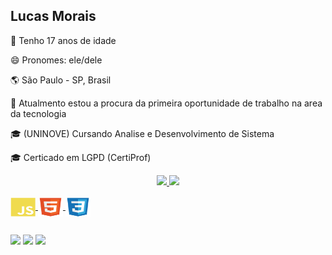 ## Lucas Morais

🧑 Tenho 17 anos de idade

😄 Pronomes: ele/dele

🌎 São Paulo - SP, Brasil

🔎 Atualmento estou a procura da primeira oportunidade de trabalho na area da tecnologia

🎓 (UNINOVE) Cursando Analise e Desenvolvimento de Sistema

🎓 Certicado em LGPD (CertiProf)

<div align="center">
  <a href="https://github.com/lucasmoraiis">
  <img height="180em" src="https://github-readme-stats.vercel.app/api?username=lucasmoraiis&show_icons=true&theme=dracula&include_all_commits=true&count_private=true"/>
  <img height="180em" src="https://github-readme-stats.vercel.app/api/top-langs/?username=lucasmoraiis&layout=compact&langs_count=7&theme=dracula"/>
</div>
  
<div style="display: inline_block"><br>
  <img align="center" alt="Lucas-Js" height="30" width="40" src="https://raw.githubusercontent.com/devicons/devicon/master/icons/javascript/javascript-plain.svg">
  <img align="center" alt="Lucas-HTML" height="30" width="40" src="https://raw.githubusercontent.com/devicons/devicon/master/icons/html5/html5-original.svg">
  <img align="center" alt="Lucas-CSS" height="30" width="40" src="https://raw.githubusercontent.com/devicons/devicon/master/icons/css3/css3-original.svg">
</div>

  ##

<div> 
  <a href="https:instagram.com/_.lucasmorais/"><img src="https://img.shields.io/badge/-Instagram-%23E4405F?style=for-the-badge&logo=instagram&logoColor=white" target="_blank"></a>
  <a href = "mailto:lucasluan1825@gmail.com"><img src="https://img.shields.io/badge/Gmail-D14836?style=for-the-badge&logo=gmail&logoColor=white" target="_blank"></a>
  <a href="https://www.linkedin.com/in/lucas-morais-570b41233/)"><img src="https://img.shields.io/badge/-LinkedIn-%230077B5?style=for-the-badge&logo=linkedin&logoColor=white" target="_blank"></a> 
</div>
